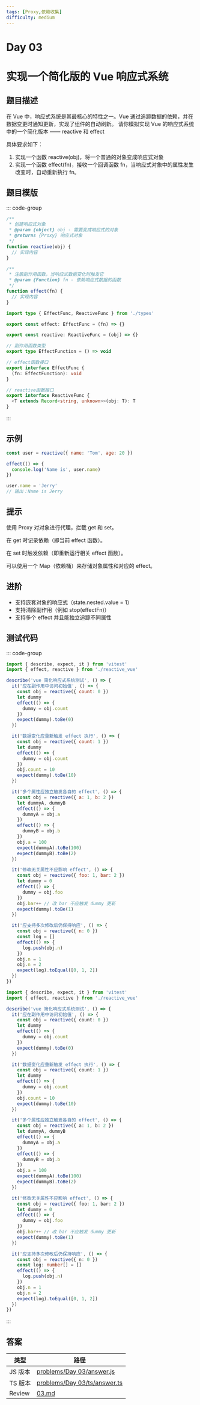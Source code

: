 ```yaml
---
tags: [Proxy,依赖收集]
difficulty: medium
---
```


# Day 03

# 实现一个简化版的 Vue 响应式系统

## 题目描述

在 Vue 中，响应式系统是其最核心的特性之一。Vue 通过追踪数据的依赖，并在数据变更时通知更新，实现了组件的自动刷新。
请你模拟实现 Vue 的响应式系统中的一个简化版本 —— reactive 和 effect

具体要求如下：

1. 实现一个函数 reactive(obj)，将一个普通的对象变成响应式对象
2. 实现一个函数 effect(fn)，接收一个回调函数 fn，当响应式对象中的属性发生改变时，自动重新执行 fn。

## 题目模版

::: code-group

```js [reactive_vue.js]
/**
 * 创建响应式对象
 * @param {object} obj - 需要变成响应式的对象
 * @returns {Proxy} 响应式对象
 */
function reactive(obj) {
  // 实现内容
}

/**
 * 注册副作用函数，当响应式数据变化时触发它
 * @param {Function} fn - 依赖响应式数据的函数
 */
function effect(fn) {
  // 实现内容
}
```

```ts [reactive_vue.ts]
import type { EffectFunc, ReactiveFunc } from './types'

export const effect: EffectFunc = (fn) => {}

export const reactive: ReactiveFunc = (obj) => {}
```

```ts [types.ts]
// 副作用函数类型
export type EffectFunction = () => void

// effect函数接口
export interface EffectFunc {
  (fn: EffectFunction): void
}

// reactive函数接口
export interface ReactiveFunc {
  <T extends Record<string, unknown>>(obj: T): T
}
```

:::

## 示例

```javascript
const user = reactive({ name: 'Tom', age: 20 })

effect(() => {
  console.log('Name is', user.name)
})

user.name = 'Jerry'
// 输出：Name is Jerry
```

## 提示

使用 Proxy 对对象进行代理，拦截 get 和 set。

在 get 时记录依赖（即当前 effect 函数）。

在 set 时触发依赖（即重新运行相关 effect 函数）。

可以使用一个 Map（依赖桶）来存储对象属性和对应的 effect。

## 进阶

- 支持嵌套对象的响应式（state.nested.value = 1）
- 支持清除副作用（例如 stop(effectFn)）
- 支持多个 effect 并且能独立追踪不同属性

## 测试代码

::: code-group

```js [reactive_vue.spec.js]
import { describe, expect, it } from 'vitest'
import { effect, reactive } from './reactive_vue'

describe('vue 简化响应式系统测试', () => {
  it('应在副作用中访问初始值', () => {
    const obj = reactive({ count: 0 })
    let dummy
    effect(() => {
      dummy = obj.count
    })
    expect(dummy).toBe(0)
  })

  it('数据变化应重新触发 effect 执行', () => {
    const obj = reactive({ count: 1 })
    let dummy
    effect(() => {
      dummy = obj.count
    })
    obj.count = 10
    expect(dummy).toBe(10)
  })

  it('多个属性应独立触发各自的 effect', () => {
    const obj = reactive({ a: 1, b: 2 })
    let dummyA, dummyB
    effect(() => {
      dummyA = obj.a
    })
    effect(() => {
      dummyB = obj.b
    })
    obj.a = 100
    expect(dummyA).toBe(100)
    expect(dummyB).toBe(2)
  })

  it('修改无关属性不应影响 effect', () => {
    const obj = reactive({ foo: 1, bar: 2 })
    let dummy = 0
    effect(() => {
      dummy = obj.foo
    })
    obj.bar++ // 改 bar 不应触发 dummy 更新
    expect(dummy).toBe(1)
  })

  it('应支持多次修改后仍保持响应', () => {
    const obj = reactive({ n: 0 })
    const log = []
    effect(() => {
      log.push(obj.n)
    })
    obj.n = 1
    obj.n = 2
    expect(log).toEqual([0, 1, 2])
  })
})
```

```ts [reactive_vue.spec.ts]
import { describe, expect, it } from 'vitest'
import { effect, reactive } from './reactive_vue'

describe('vue 简化响应式系统测试', () => {
  it('应在副作用中访问初始值', () => {
    const obj = reactive({ count: 0 })
    let dummy
    effect(() => {
      dummy = obj.count
    })
    expect(dummy).toBe(0)
  })

  it('数据变化应重新触发 effect 执行', () => {
    const obj = reactive({ count: 1 })
    let dummy
    effect(() => {
      dummy = obj.count
    })
    obj.count = 10
    expect(dummy).toBe(10)
  })

  it('多个属性应独立触发各自的 effect', () => {
    const obj = reactive({ a: 1, b: 2 })
    let dummyA, dummyB
    effect(() => {
      dummyA = obj.a
    })
    effect(() => {
      dummyB = obj.b
    })
    obj.a = 100
    expect(dummyA).toBe(100)
    expect(dummyB).toBe(2)
  })

  it('修改无关属性不应影响 effect', () => {
    const obj = reactive({ foo: 1, bar: 2 })
    let dummy = 0
    effect(() => {
      dummy = obj.foo
    })
    obj.bar++ // 改 bar 不应触发 dummy 更新
    expect(dummy).toBe(1)
  })

  it('应支持多次修改后仍保持响应', () => {
    const obj = reactive({ n: 0 })
    const log: number[] = []
    effect(() => {
      log.push(obj.n)
    })
    obj.n = 1
    obj.n = 2
    expect(log).toEqual([0, 1, 2])
  })
})
```

:::

## 答案

| 类型    | 路径                                                                                                                                    |
| ------- | --------------------------------------------------------------------------------------------------------------------------------------- |
| JS 版本 | [problems/Day 03/answer.js](https://github.com/506-FETL/one-question-per-day/blob/main/packages/problems/base/Day%2003/answer.js)       |
| TS 版本 | [problems/Day 03/ts/answer.ts](https://github.com/506-FETL/one-question-per-day/blob/main/packages/problems/base/Day%2003/ts/answer.ts) |
| Review  | [03.md](/review/03)                                                                                                                     |
